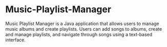# Music-Playlist-Manager
Music Playlist Manager is a Java application that allows users to manage music albums and create playlists. Users can add songs to albums, create and manage playlists, and navigate through songs using a text-based interface.
